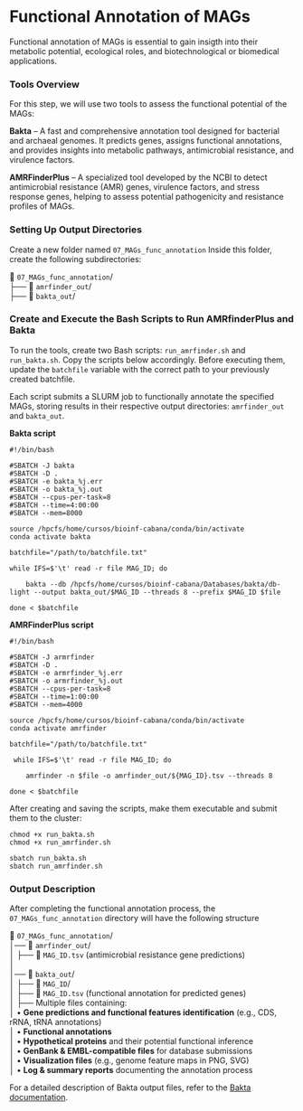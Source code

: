 # Functional Annotation of MAGs

Functional annotation of MAGs is essential to gain insigth into their metabolic potential, ecological roles, and biotechnological or biomedical applications.

### Tools Overview

For this step, we will use two tools to assess the functional potential of the MAGs:

**Bakta** – A fast and comprehensive annotation tool designed for bacterial and archaeal genomes. It predicts genes, assigns functional annotations, and provides insights into metabolic pathways, antimicrobial resistance, and virulence factors.

**AMRFinderPlus** – A specialized tool developed by the NCBI to detect antimicrobial resistance (AMR) genes, virulence factors, and stress response genes, helping to assess potential pathogenicity and resistance profiles of MAGs.

### Setting Up Output Directories

Create a new folder named `07_MAGs_func_annotation` Inside this folder, create the following subdirectories:

📂 `07_MAGs_func_annotation`/ <br>
├── 📁 `amrfinder_out`/ <br>
├── 📁 `bakta_out`/

### Create and Execute the Bash Scripts to Run AMRfinderPlus and Bakta

To run the tools, create two Bash scripts: `run_amrfinder.sh` and `run_bakta.sh`. Copy the scripts below accordingly. Before executing them, update the `batchfile` variable with the correct path to your previously created batchfile.

Each script submits a SLURM job to functionally annotate the specified MAGs, storing results in their respective output directories: `amrfinder_out` and `bakta_out`.

**Bakta script**
```
#!/bin/bash

#SBATCH -J bakta
#SBATCH -D .
#SBATCH -e bakta_%j.err
#SBATCH -o bakta_%j.out
#SBATCH --cpus-per-task=8
#SBATCH --time=4:00:00	
#SBATCH --mem=8000

source /hpcfs/home/cursos/bioinf-cabana/conda/bin/activate
conda activate bakta

batchfile="/path/to/batchfile.txt"

while IFS=$'\t' read -r file MAG_ID; do

    bakta --db /hpcfs/home/cursos/bioinf-cabana/Databases/bakta/db-light --output bakta_out/$MAG_ID --threads 8 --prefix $MAG_ID $file

done < $batchfile
```

**AMRFinderPlus script**
```
#!/bin/bash

#SBATCH -J armrfinder
#SBATCH -D .
#SBATCH -e armrfinder_%j.err
#SBATCH -o armrfinder_%j.out
#SBATCH --cpus-per-task=8
#SBATCH --time=1:00:00	
#SBATCH --mem=4000

source /hpcfs/home/cursos/bioinf-cabana/conda/bin/activate
conda activate amrfinder

batchfile="/path/to/batchfile.txt"

 while IFS=$'\t' read -r file MAG_ID; do

    amrfinder -n $file -o amrfinder_out/${MAG_ID}.tsv --threads 8

done < $batchfile
```

After creating and saving the scripts, make them executable and submit them to the cluster:

```
chmod +x run_bakta.sh
chmod +x run_amrfinder.sh

sbatch run_bakta.sh
sbatch run_amrfinder.sh
```

### Output Description

After completing the functional annotation process, the `07_MAGs_func_annotation` directory will have the following structure

📂 `07_MAGs_func_annotation`/ <br> 
│── 📂 `amrfinder_out`/  <br>
│   ├── 📄 `MAG_ID.tsv`  (antimicrobial resistance gene predictions)  <br>
│  <br>
│── 📂 `bakta_out`/  <br>
│   ├── 📂 `MAG_ID`/  <br>
│       ├── 📄 `MAG_ID.tsv`  (functional annotation for predicted genes) <br>
│       ├── Multiple files containing:  <br>
│           • **Gene predictions and functional features identification** (e.g., CDS, rRNA, tRNA annotations)  
│           • **Functional annotations**  
│           • **Hypothetical proteins** and their potential functional inference  
│           • **GenBank & EMBL-compatible files** for database submissions  
│           • **Visualization files** (e.g., genome feature maps in PNG, SVG)  
│           • **Log & summary reports** documenting the annotation process  

For a detailed description of Bakta output files, refer to the [Bakta documentation](https://github.com/oschwengers/bakta?tab=readme-ov-file#output).



